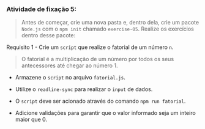 ###  Atividade de fixação 5:
> Antes de começar, crie uma nova pasta e, dentro dela, crie um pacote `Node.js` com o `npm init` chamado `exercise-05`. Realize os exercícios dentro desse pacote:

Requisito 1 - Crie um `script` que realize o fatorial de um número `n`.

> O fatorial é a multiplicação de um número por todos os seus antecessores até chegar ao número 1.

* Armazene o `script` no arquivo `fatorial.js`.

* Utilize o `readline-sync` para realizar o `input` de dados.

* O `script` deve ser acionado através do comando `npm run fatorial`.

* Adicione validações para garantir que o valor informado seja um inteiro maior que 0.
